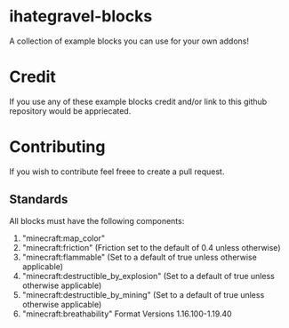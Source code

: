 # ihategravel-blocks

A collection of example blocks you can use for your own addons!

# Credit
If you use any of these example blocks credit and/or link to this github repository would be appriecated. 


# Contributing
If you wish to contribute feel freee to create a pull request.

## Standards
All blocks must have the following components:
1. "minecraft:map_color"
2. "minecraft:friction" (Friction set to the default of 0.4 unless otherwise)
3. "minecraft:flammable" (Set to a default of true unless otherwise applicable)
4. "minecraft:destructible_by_explosion" (Set to a default of true unless otherwise applicable)
5. "minecraft:destructible_by_mining" (Set to a default of true unless otherwise applicable)
6. "minecraft:breathability" Format Versions 1.16.100-1.19.40
